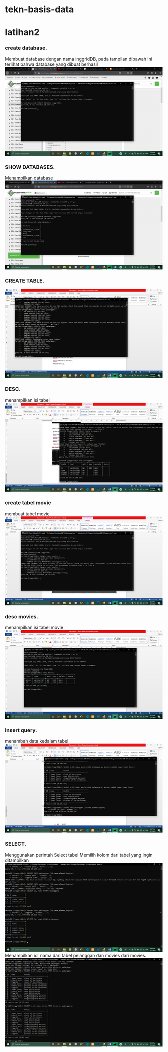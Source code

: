 # tekn-basis-data
# latihan2
### create database.
Membuat database dengan nama inggridDB, pada tampilan dibawah ini terlihat bahwa database yang dibuat berhasil
![create database](db1.png)
### SHOW DATABASES.
Menampilkan database
![show](db2.png)
### CREATE TABLE.
 ![membuat tabel](db3.png)
### DESC.
menampilkan isi tabel
 ![menampilkan](db4.png)
### create tabel movie
membuat tabel movie.
   ![tabel movies](db5.png)
### desc movies.
menampilkan isi tabel movie
![desc](db6.png)
### Insert query.
menambah data kedalam tabel
![insert](db7.png)
### SELECT.
Menggunakan perintah Select tabel
Memilih kolom dari tabel yang ingin ditampilkan
![select](db8.png)
Menampilkan id, nama dari tabel pelanggan dan movies dari movies.
![show](db9.png)


